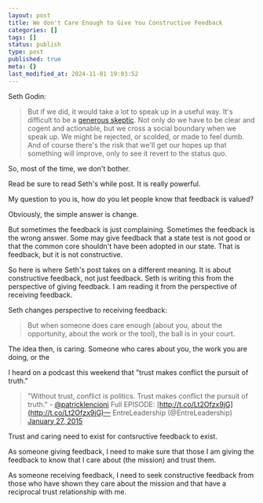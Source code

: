 ```yaml
---
layout: post
title: We don't Care Enough to Give You Constructive Feedback
categories: []
tags: []
status: publish
type: post
published: true
meta: {}
last_modified_at: 2024-11-01 19:03:52
---
```


Seth Godin:


>But if we did, it would take a lot to speak up in a useful way. It's difficult to be a 
[generous skeptic](http://sethgodin.typepad.com/seths_blog/2013/11/the-generous-skeptic.html). Not only do we have to be clear and cogent and actionable, but we cross a social boundary when we speak up. We might be rejected, or scolded, or made to feel dumb. And of course there's the risk that we'll get our hopes up that something will improve, only to see it revert to the status quo.
  
  
So, most of the time, we don't bother.



Read be sure to read Seth's while post. It is really powerful.


My question to you is, how do you let people know that feedback is valued?


Obviously, the simple answer is change.


But sometimes the feedback is just complaining. Sometimes the feedback is the wrong answer. Some may give feedback that a state test is not good or that the common core shouldn't have been adopted in our state. That is feedback, but it is not constructive.


So here is where Seth's post takes on a different meaning. It is about constructive feedback, not just feedback. Seth is writing this from the perspective of giving feedback. I am reading it from the perspective of receiving feedback.


Seth changes perspective to receiving feedback:


>But when someone does care enough (about you, about the opportunity, about the work or the tool), the ball is in your court.



The idea then, is caring. Someone who cares about you, the work you are doing, or the


I heard on a podcast this weekend that "trust makes conflict the pursuit of truth."




>"Without trust, conflict is politics. Trust makes conflict the pursuit of truth." -
[@patricklencioni](https://twitter.com/patricklencioni) Full EPISODE: 
[http://t.co/Lt2Ofzx9jG](http://t.co/Lt2Ofzx9jG)— EntreLeadership (@EntreLeadership) 
[January 27, 2015](https://twitter.com/EntreLeadership/status/560093985331748864)
 



Trust and caring need to exist for contsructive feedback to exist.


As someone giving feedback, I need to make sure that those I am giving the feedback to know that I care about (the mission) and trust them.


As someone receiving feedback, I need to seek constructive feedback from those who have shown they care about the mission and that have a reciprocal trust relationship with me.
